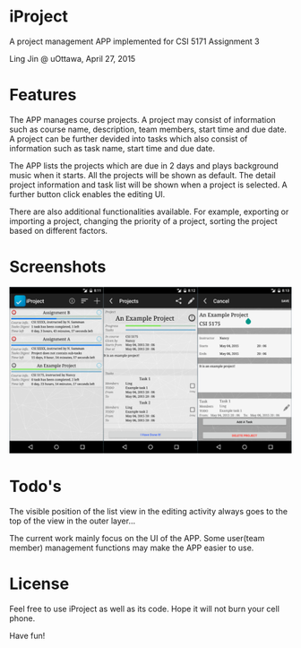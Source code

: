 # iProject

A project management APP implemented for CSI 5171 Assignment 3

Ling Jin @ uOttawa, April 27, 2015

# Features

The APP manages course projects. A project may consist of information such as course name, description, team members, start time and due date. A project can be further devided into tasks which also consist of information such as task name, start time and due date.

The APP lists the projects which are due in 2 days and plays background music when it starts. All the projects will be shown as default. The detail project information and task list will be shown when a project is selected. A further button click enables the editing UI.

There are also additional functionalities available. For example, exporting or importing a project, changing the priority of a project, sorting the project based on different factors.

# Screenshots
![alt text](https://github.com/jinling86/iProject/blob/master/app/src/main/res/drawable/iProject.png)

# Todo's

The visible position of the list view in the editing activity always goes to the top of the view in the outer layer...

The current work mainly focus on the UI of the APP. Some user(team member) management functions may make the APP easier to use.

# License

Feel free to use iProject as well as its code. Hope it will not burn your cell phone.

Have fun!
